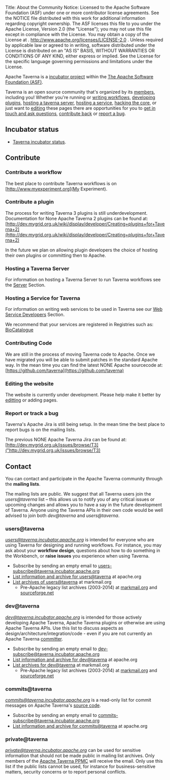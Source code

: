 Title:     About the Community
Notice:    Licensed to the Apache Software Foundation (ASF) under one
           or more contributor license agreements.  See the NOTICE file
           distributed with this work for additional information
           regarding copyright ownership.  The ASF licenses this file
           to you under the Apache License, Version 2.0 (the
           "License"); you may not use this file except in compliance
           with the License.  You may obtain a copy of the License at
           .
             http://www.apache.org/licenses/LICENSE-2.0
           .
           Unless required by applicable law or agreed to in writing,
           software distributed under the License is distributed on an
           "AS IS" BASIS, WITHOUT WARRANTIES OR CONDITIONS OF ANY
           KIND, either express or implied.  See the License for the
           specific language governing permissions and limitations
           under the License.

Apache Taverna is a [incubator project](http://incubator.apache.org/) within the 
[The Apache Software Foundation (ASF)](http://www.apache.org/).

Taverna is an open source community that's organized by its 
   [members](http://people.apache.org/committers-by-project.html#taverna), including you! 
Whether you're running or [writing workflows](contribute-workflow), [developing plugins](contribute-plugin), 
   [hosting a taverna server](contribute-server), [hosting a service](#contribute-host),
  [hacking the core](#contribute-code), or just want to [editing](#contribute-edit) these pages 
there are opportunities for you to [get in touch and ask questions](#contact), 
   [contribute back](#contribute) or [report a bug](#reportbugs). 

## Incubator status

* [Taverna incubator status](http://incubator.apache.org/projects/taverna.html).

<a name="contribute"></a>
## Contribute

<a name="contribute-workflow"></a>
### Contribute a workflow

The best place to contribute Taverna workflows is on 
   [http://www.myexperiment.org](My Experiment). 

<a name="contribute-plugin"></a>
### Contribute a plugin ###
The process for writing Taverna 3 plugins is still underdevelopment.
Documentation for None Apache Taverna 2 plugins can be found at: 
[http://dev.mygrid.org.uk/wiki/display/developer/Creating+plugins+for+Taverna+2](http://dev.mygrid.org.uk/wiki/display/developer/Creating+plugins+for+Taverna+2)

In the future we plan on allowing plugin developers the choice of hosting their own plugins or committing then to Apache.

<a name="contribute-server"></a>
### Hosting a Taverna Server  
For information on hosting a Taverna Server to run Taverna workflows see the 
[Server](/documentation/server) Section.

<a name="contribute-host"></a>
### Hosting a Service for Taverna
For information on writing web services to be used in Taverna see our 
   [Web Service Developers](/developers/web-service-developers) Section.

We recommend that your services are registered in Registries such as:
   [BioCatalogue](http://www.biocatalogue.org/BioCatalogue)

<a name="contribute-code"></a>
### Contributing Code

We are still in the process of moving Taverna code to Apache.
Once we have migrated you will be able to submit patches in the standard Apache way.
In the mean time you can find the latest NONE Apache sourcecode at:
[https://github.com/taverna](https://github.com/taverna)

<a name="contribute-edit"></a>
### Editing the website
The website is currently under development.
Please help make it better by [editting](/community/edit) or adding pages.

<a name="reportbugs"></a>
### Report or track a bug

Taverna's Apache Jira is still being setup.
In the mean time the best place to report bugs is on the mailing lists.

The previous NONE Apache Taverna Jira can be found at:
[http://dev.mygrid.org.uk/issues/browse/T3]("http://dev.mygrid.org.uk/issues/browse/T3)
  
<a name="contact"></a>
## Contact

You can contact and participate in the Apache Taverna community through the <strong>mailing lists</strong>.

The mailing lists are public. We suggest that all Taverna users join the <em>users@taverna</em> list 
– this allows us to notify you of any critical issues or upcoming changes and allows you to have 
a say in the future development of Taverna. Anyone using the Taverna APIs in their own code 
would be well advised to join both *dev@taverna* and *users@taverna*.

### users@taverna

*users@taverna.incubator.apache.org* is intended for everyone who are using Taverna for
designing and running workflows. For instance, you may ask about your <strong>workflow design</strong>,
questions about how to do something in the Workbench, or <strong>raise issues</strong> you experience when using Taverna.

  - Subscribe by sending an empty email to [users-subscribe@taverna.incubator.apache.org](mailto:users-subscribe@taverna.incubator.apache.org)
  - [List information and archive for users@taverna](http://mail-archives.apache.org/mod_mbox/incubator-taverna-users/) at apache.org
  - [List archives of users@taverna](http://apache-taverna-users.markmail.org/search/?q=) at markmail.org
    - Pre-Apache legacy list archives (2003-2014) at [markmail.org](http://markmail.org/search/?q=#query:%20list%3Anet.sourceforge.lists.taverna-users) and  [sourceforge.net](http://sourceforge.net/p/taverna/mailman/taverna-users/)

### dev@taverna
*dev@taverna.incubator.apache.org* is intended for those actively developing Apache Taverna, 
Apache Taverna plugins or otherwise are using Apache Taverna APIs.  Use this list to discuss aspects as
design/architecture/integration/code - even if you are not currently an Apache Taverna [committer](about).


  - Subscribe by sending an empty email to [dev-subscribe@taverna.incubator.apache.org](mailto:dev-subscribe@taverna.incubator.apache.org)
  - [List information and archive for dev@taverna](http://mail-archives.apache.org/mod_mbox/incubator-taverna-dev/) at apache.org
  - [List archives for dev@taverna](http://apache-taverna-dev.markmail.org/search/?q=) at markmail.org
    - Pre-Apache legacy list archives (2003-2014) at [markmail.org](http://markmail.org/search/?q=#query:%20list%3Anet.sourceforge.lists.taverna-hackers) and  [sourceforge.net](http://sourceforge.net/p/taverna/mailman/taverna-hackers/)


### commits@taverna

*commits@taverna.incubator.apache.org* is a read-only list for commit messages on Apache Taverna's [source code](/code/).

  - Subscribe by sending an empty email to [commits-subscribe@taverna.incubator.apache.org](mailto:commits-subscribe@taverna.incubator.apache.org)
  - [List information and archive for commits@taverna](http://mail-archives.apache.org/mod_mbox/incubator-taverna-commits/) at apache.org

### private@taverna

*private@taverna.incubator.apache.org* can be used for sensitive information that should not be made public
in mailing list archives. Only members of the 
   [Apache Taverna PPMC](http://people.apache.org/committers-by-project.html#taverna) 
   will receive the email. 
Only use this list if the public lists cannot be used, for instance for business-sensitive matters, 
security concerns or to report personal conflicts.
